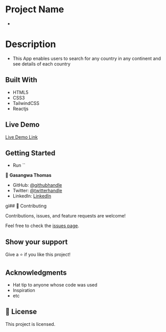 # Project Name

- 

# Description 
- This App enables users to search for any country in any continent and see details of each country

## Built With

- HTML5
- CSS3
- TailwindCSS
- Reactjs


## Live Demo

[Live Demo Link](https://country-application.netlify.app/)


## Getting Started
- Run ``


👤 **Gasangwa Thomas**

- GitHub: [@githubhandle](https://github.com/gasangw)
- Twitter: [@twitterhandle](https://twitter.com/ThomasGasangwa)
- LinkedIn: [LinkedIn](https://www.linkedin.com/in/gasangwa-thomas-84197222a/)

gi## 🤝 Contributing

Contributions, issues, and feature requests are welcome!

Feel free to check the [issues page](https://github.com/gasangw/All-Countries-App/issues).

## Show your support

Give a ⭐️ if you like this project!

## Acknowledgments

- Hat tip to anyone whose code was used
- Inspiration
- etc

## 📝 License

This project is licensed.
